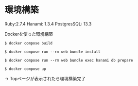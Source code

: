 
# 環境構築
Ruby:2.7.4
Hanami: 1.3.4
PostgresSQL: 13.3

Dockerを使った環境構築

```
$ docker compose build
```

```
$ docker compose run --rm web bundle install
```

```
$ docker compose run --rm web bundle exec hanami db prepare
```

```
$ docker compose up
```
-> Topページが表示されたら環境構築完了

